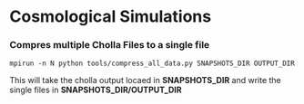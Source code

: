 # Cosmological Simulations

### Compres multiple Cholla Files to a single file

```
mpirun -n N python tools/compress_all_data.py SNAPSHOTS_DIR OUTPUT_DIR
```

This will take the cholla output locaed in **SNAPSHOTS_DIR** and write the single files in **SNAPSHOTS_DIR/OUTPUT_DIR**